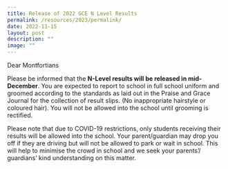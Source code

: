 ```yaml
---
title: Release of 2022 GCE N Level Results
permalink: /resources/2023/permalink/
date: 2022-11-15
layout: post
description: ""
image: ""
---
```



Dear Montfortians  
  
Please be informed that the **N-Level results will be released in mid-December**. You are expected to report to school in full school uniform and groomed according to the standards as laid out in the Praise and Grace Journal for the collection of result slips. (No inappropriate hairstyle or coloured hair). You will not be allowed into the school until grooming is rectified.  
  
Please note that due to COVID-19 restrictions, only students receiving their results will be allowed into the school. Your parent/guardian may drop you off if they are driving but will not be allowed to park or wait in school. This will help to minimise the crowd in school and we seek your parents’/ guardians’ kind understanding on this matter.   

  
